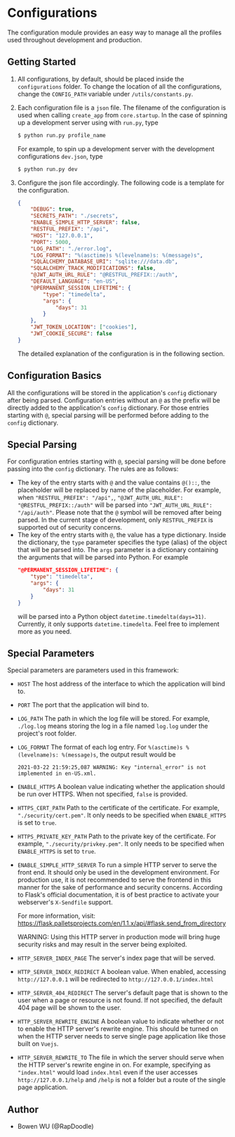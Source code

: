 # Configurations

The configuration module provides an easy way to manage all the profiles used throughout development and production.

## Getting Started
1. All configurations, by default, should be placed inside the `configurations` folder. To change the location of all the configurations, change the `CONFIG_PATH` variable under `/utils/constants.py`.

1. Each configuration file is a `json` file. The filename of the configuration is used when calling `create_app` from `core.startup`. In the case of spinning up a development server using with `run.py`, type
    ```bash
    $ python run.py profile_name
    ```
    For example, to spin up a development server with the development configurations `dev.json`, type
    ```bash
    $ python run.py dev
    ```

1. Configure the json file accordingly. The following code is a template for the configuration.
    ```json
    {
        "DEBUG": true,
        "SECRETS_PATH": "./secrets",
        "ENABLE_SIMPLE_HTTP_SERVER": false,
        "RESTFUL_PREFIX": "/api",
        "HOST": "127.0.0.1",
        "PORT": 5000,
        "LOG_PATH": "./error.log",
        "LOG_FORMAT": "%(asctime)s %(levelname)s: %(message)s",
        "SQLALCHEMY_DATABASE_URI": "sqlite:///data.db",
        "SQLALCHEMY_TRACK_MODIFICATIONS": false,
        "@JWT_AUTH_URL_RULE": "@RESTFUL_PREFIX::/auth",
        "DEFAULT_LANGUAGE": "en-US",
        "@PERMANENT_SESSION_LIFETIME": {
            "type": "timedelta",
            "args": {
                "days": 31
            }
        },
        "JWT_TOKEN_LOCATION": ["cookies"],
        "JWT_COOKIE_SECURE": false
    }
    ```
    The detailed explanation of the configuration is in the following section.

## Configuration Basics

All the configurations will be stored in the application's `config` dictionary after being parsed. Configuration entries without an `@` as the prefix will be directly added to the application's `config` dictionary. For those entries starting with `@`, special parsing will be performed before adding to the `config` dictionary.

## Special Parsing

For configuration entries starting with `@`, special parsing will be done before passing into the `config` dictionary. The rules are as follows:

- The key of the entry starts with `@` and the value contains `@()::`, the placeholder will be replaced by name of the placeholder. For example, when `"RESTFUL_PREFIX": "/api",`, `"@JWT_AUTH_URL_RULE": "@RESTFUL_PREFIX::/auth"` will be parsed into `"JWT_AUTH_URL_RULE": "/api/auth"`. Please note that the `@` symbol will be removed after being parsed. In the current stage of development, only `RESTFUL_PREFIX` is supported out of security concerns.
- The key of the entry starts with `@`, the value has a type dictionary. Inside the dictionary, the `type` parameter specifies the type (alias) of the object that will be parsed into. The `args` parameter is a dictionary containing the arguments that will be parsed into Python. For example
    ```json
    "@PERMANENT_SESSION_LIFETIME": {
        "type": "timedelta",
        "args": {
            "days": 31
        }
    }
    ```
    will be parsed into a Python object `datetime.timedelta(days=31)`. Currently, it only supports `datetime.timedelta`. Feel free to implement more as you need.

## Special Parameters

Special parameters are parameters used in this framework:

- `HOST`
    The host address of the interface to which the application will bind to.

- `PORT`
    The port that the application will bind to.

- `LOG_PATH`
    The path in which the log file will be stored. For example, `./log.log` means storing the log in a file named `log.log` under the project's root folder.

- `LOG_FORMAT`
    The format of each log entry. For `%(asctime)s %(levelname)s: %(message)s`, the output result would be
    ```
    2021-03-22 21:59:25,087 WARNING: Key "internal_error" is not implemented in en-US.xml.
    ```

- `ENABLE_HTTPS`
    A boolean value indicating whether the application should be run over HTTPS. When not specified, `false` is provided.
- `HTTPS_CERT_PATH`
    Path to the certificate of the certificate. For example, `"./security/cert.pem"`. It only needs to be specified when `ENABLE_HTTPS` is set to `true`.
- `HTTPS_PRIVATE_KEY_PATH`
    Path to the private key of the certificate. For example, `"./security/privkey.pem"`. It only needs to be specified when `ENABLE_HTTPS` is set to `true`.

- `ENABLE_SIMPLE_HTTP_SERVER`
    To run a simple HTTP server to serve the front end. It should only be used in the development environment. For production use, it is not recommended to serve the frontend in this manner for the sake of performance and security concerns. According to Flask's official documentation, it is of best practice to activate your webserver's `X-Sendfile` support.

    For more information, visit:
    https://flask.palletsprojects.com/en/1.1.x/api/#flask.send_from_directory

    WARNING:
        Using this HTTP server in production mode will bring huge
        security risks and may result in the server being exploited.

- `HTTP_SERVER_INDEX_PAGE`
    The server's index page that will be served.

- `HTTP_SERVER_INDEX_REDIRECT`
    A boolean value. When enabled, accessing `http://127.0.0.1` will be redirected to `http://127.0.0.1/index.html`
    
- `HTTP_SERVER_404_REDIRECT`
    The server's default page that is shown to the user when a page or resource is not found. If not specified, the default 404 page will be shown to the user.

- `HTTP_SERVER_REWRITE_ENGINE`
    A boolean value to indicate whether or not to enable the HTTP server's rewrite engine. This should be turned on when the HTTP server needs to serve single page application like those built on `Vuejs`.

- `HTTP_SERVER_REWRITE_TO`
    The file in which the server should serve when the HTTP server's rewrite engine in on. For example, specifying as `"index.html"` would load `index.html` even if the user accesses `http://127.0.0.1/help` and `/help` is not a folder but a route of the single page application.

## Author
- Bowen WU (@RapDoodle)